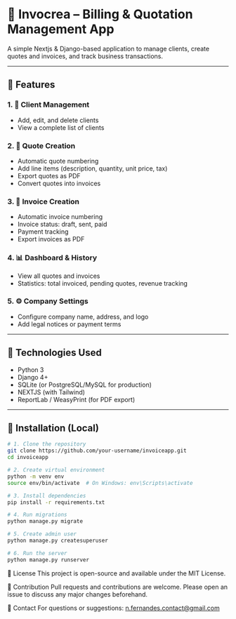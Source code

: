 # 🧾 Invocrea – Billing & Quotation Management App

A simple Nextjs & Django-based application to manage clients, create quotes and invoices, and track business transactions.

---

## 💼 Features

### 1. 👥 Client Management
- Add, edit, and delete clients
- View a complete list of clients

### 2. 📄 Quote Creation
- Automatic quote numbering
- Add line items (description, quantity, unit price, tax)
- Export quotes as PDF
- Convert quotes into invoices

### 3. 🧾 Invoice Creation
- Automatic invoice numbering
- Invoice status: draft, sent, paid
- Payment tracking
- Export invoices as PDF

### 4. 📊 Dashboard & History
- View all quotes and invoices
- Statistics: total invoiced, pending quotes, revenue tracking

### 5. ⚙️ Company Settings
- Configure company name, address, and logo
- Add legal notices or payment terms

---

## 🚀 Technologies Used

- Python 3
- Django 4+
- SQLite (or PostgreSQL/MySQL for production)
- NEXTJS (with Tailwind)
- ReportLab / WeasyPrint (for PDF export)

---

## 🔧 Installation (Local)

```bash
# 1. Clone the repository
git clone https://github.com/your-username/invoiceapp.git
cd invoiceapp

# 2. Create virtual environment
python -m venv env
source env/bin/activate  # On Windows: env\Scripts\activate

# 3. Install dependencies
pip install -r requirements.txt

# 4. Run migrations
python manage.py migrate

# 5. Create admin user
python manage.py createsuperuser

# 6. Run the server
python manage.py runserver
```

📝 License
This project is open-source and available under the MIT License.

🙌 Contribution
Pull requests and contributions are welcome. Please open an issue to discuss any major changes beforehand.

📧 Contact
For questions or suggestions: n.fernandes.contact@gmail.com
